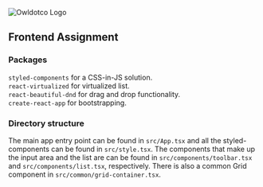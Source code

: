 ![Owldotco Logo](https://media-exp1.licdn.com/dms/image/C560BAQFt4shGwCQIQw/company-logo_200_200/0?e=1609372800&v=beta&t=7yn8roOOfYGByppfED8frv21cVjJuoOn4Mk3YafPiNM)

## Frontend Assignment

### Packages

`styled-components` for a CSS-in-JS solution.<br />
`react-virtualized` for virtualized list.<br />
`react-beautiful-dnd` for drag and drop functionality.<br />
`create-react-app` for bootstrapping.<br />

### Directory structure

The main app entry point can be found in `src/App.tsx` and all the styled-components can be found in `src/style.tsx`. The components that make up the input area and the list are can be found in `src/components/toolbar.tsx` and `src/components/list.tsx`, respectively. There is also a common Grid component in `src/common/grid-container.tsx`.
